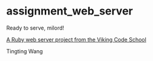 # assignment_web_server
Ready to serve, milord!

[A Ruby web server project from the Viking Code School](http://www.vikingcodeschool.com)

Tingting Wang